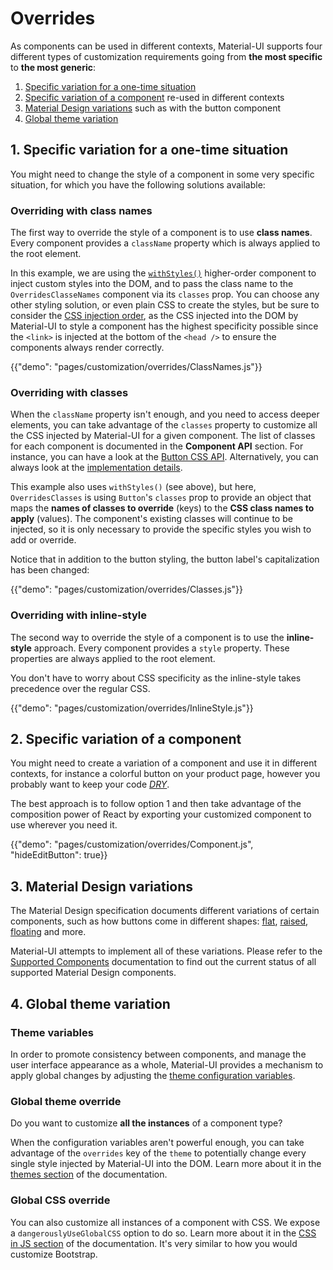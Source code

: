 # Overrides

As components can be used in different contexts, Material-UI supports four different types of customization requirements going from **the most specific** to **the most generic**:

1. [Specific variation for a one-time situation](#1-specific-variation-for-a-one-time-situation)
2. [Specific variation of a component](#2-specific-variation-of-a-component) re-used in different contexts
4. [Material Design variations](#3-material-design-variations) such as with the button component
3. [Global theme variation](#4-global-theme-variation)

## 1. Specific variation for a one-time situation

You might need to change the style of a component in some very specific situation, for which you have the following solutions available:

### Overriding with class names

The first way to override the style of a component is to use **class names**.
Every component provides a `className` property which is always applied to the root element.

In this example, we are using the [`withStyles()`](/customization/css-in-js#withstyles-styles-options-higher-order-component) higher-order
component to inject custom styles into the DOM, and to pass the class name to the `OverridesClasseNames` component via
its `classes` prop. You can choose any other styling solution, or even plain CSS to create the styles, but be sure to
consider the [CSS injection order](/customization/css-in-js#css-injection-order), as the CSS injected into the DOM
by Material-UI to style a component has the highest specificity possible since the `<link>` is injected at the bottom
of the `<head />` to ensure the components always render correctly.

{{"demo": "pages/customization/overrides/ClassNames.js"}}

### Overriding with classes

When the `className` property isn't enough, and you need to access deeper elements, you can take advantage of the `classes` property to customize all the CSS injected by Material-UI for a given component.
The list of  classes for each
component is documented in the **Component API** section.
For instance, you can have a look at the [Button CSS API](/api/button#css-api).
Alternatively, you can always look at the [implementation details](https://github.com/mui-org/material-ui/blob/v1-beta/packages/material-ui/src/Button/Button.js).

This example also uses `withStyles()` (see above), but here, `OverridesClasses` is using `Button`'s `classes` prop to
provide an object that maps the **names of classes to override** (keys) to the **CSS class names to apply** (values).
The component's existing classes will continue to be injected, so it is only necessary to provide the specific styles
you wish to add or override.

Notice that in addition to the button styling, the button label's capitalization has been changed:

{{"demo": "pages/customization/overrides/Classes.js"}}

### Overriding with inline-style

The second way to override the style of a component is to use the **inline-style** approach.
Every component provides a `style` property.
These properties are always applied to the root element.

You don't have to worry about CSS specificity as the inline-style takes precedence over the regular CSS.

{{"demo": "pages/customization/overrides/InlineStyle.js"}}

## 2. Specific variation of a component

You might need to create a variation of a component and use it in different contexts, for instance a colorful button on your product page, however you probably want to keep your code [*DRY*](https://en.wikipedia.org/wiki/Don%27t_repeat_yourself).

The best approach is to follow option 1 and then take advantage of the composition power of React by exporting your customized component to use wherever you need it.

{{"demo": "pages/customization/overrides/Component.js", "hideEditButton": true}}

## 3. Material Design variations

The Material Design specification documents different variations of certain components, such as how buttons come in different shapes: [flat](https://material.io/guidelines/components/buttons.html#buttons-flat-buttons), [raised](https://material.io/guidelines/components/buttons.html#buttons-raised-buttons), [floating](https://material.io/guidelines/components/buttons-floating-action-button.html) and more.

Material-UI attempts to implement all of these variations. Please refer to the [Supported Components](/getting-started/supported-components) documentation to find out the current status of all supported Material Design components.

## 4. Global theme variation

### Theme variables

In order to promote consistency between components, and manage the user interface appearance as a whole, Material-UI provides a mechanism to apply global changes by adjusting the [theme configuration variables](/customization/themes#theme-configuration-variables).

### Global theme override

Do you want to customize **all the instances** of a component type?

When the configuration variables aren't powerful enough,
you can take advantage of the `overrides` key of the `theme` to potentially change every single style injected by Material-UI into the DOM.
Learn more about it in the [themes section](/customization/themes#customizing-all-instances-of-a-component-type) of the documentation.

### Global CSS override

You can also customize all instances of a component with CSS.
We expose a `dangerouslyUseGlobalCSS` option to do so.
Learn more about it in the [CSS in JS section](/customization/css-in-js#global-css) of the documentation. It's very similar to how you would customize Bootstrap.
